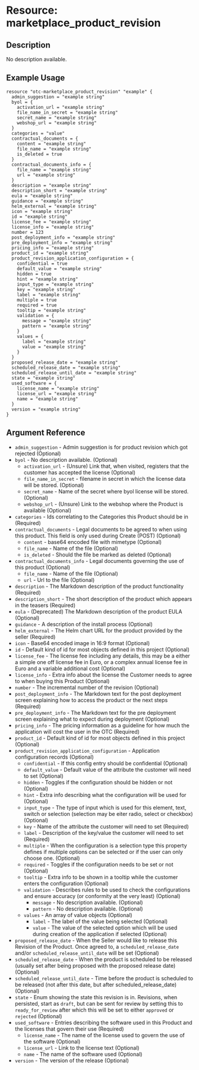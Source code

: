 # Resource: marketplace_product_revision

## Description

No description available.

## Example Usage

```hcl
resource "otc-marketplace_product_revision" "example" {
  admin_suggestion = "example string"
  byol = {
    activation_url = "example string"
    file_name_in_secret = "example string"
    secret_name = "example string"
    webshop_url = "example string"
  }
  categories = "value"
  contractual_documents = {
    content = "example string"
    file_name = "example string"
    is_deleted = true
  }
  contractual_documents_info = {
    file_name = "example string"
    url = "example string"
  }
  description = "example string"
  description_short = "example string"
  eula = "example string"
  guidance = "example string"
  helm_external = "example string"
  icon = "example string"
  id = "example string"
  license_fee = "example string"
  license_info = "example string"
  number = 123
  post_deployment_info = "example string"
  pre_deployment_info = "example string"
  pricing_info = "example string"
  product_id = "example string"
  product_revision_application_configuration = {
    confidential = true
    default_value = "example string"
    hidden = true
    hint = "example string"
    input_type = "example string"
    key = "example string"
    label = "example string"
    multiple = true
    required = true
    tooltip = "example string"
    validation = {
      message = "example string"
      pattern = "example string"
    }
    values = {
      label = "example string"
      value = "example string"
    }
  }
  proposed_release_date = "example string"
  scheduled_release_date = "example string"
  scheduled_release_until_date = "example string"
  state = "example string"
  used_software = {
    license_name = "example string"
    license_url = "example string"
    name = "example string"
  }
  version = "example string"
}
```

## Argument Reference

- `admin_suggestion` - Admin suggestion is for product revision which got rejected
  (Optional)
- `byol` - No description available.
  (Optional)
  - `activation_url` - (Unsure) Link that, when visited, registers that the customer has accepted the license
    (Optional)
  - `file_name_in_secret` - filename in secret in which the license data will be stored.
    (Optional)
  - `secret_name` - Name of the secret where byol license will be stored.
    (Optional)
  - `webshop_url` - (Unsure) Link to the webshop where the Product is available
    (Optional)
- `categories` - Ids correlating to the Categories this Product should be in
  (Required)
- `contractual_documents` - Legal documents to be agreed to when using this product. This field is only used during Create (POST)
  (Optional)
  - `content` - base64 encoded file with mimetype
    (Optional)
  - `file_name` - Name of the file
    (Optional)
  - `is_deleted` - Should the file be marked as deleted
    (Optional)
- `contractual_documents_info` - Legal documents governing the use of this product
  (Optional)
  - `file_name` - Name of the file
    (Optional)
  - `url` - Url to the file
    (Optional)
- `description` - The Markdown description of the product functionality
  (Required)
- `description_short` - The short description of the product which appears in the teasers
  (Required)
- `eula` - (Deprecated) The Markdown description of the product EULA
  (Optional)
- `guidance` - A description of the install process
  (Optional)
- `helm_external` - The Helm chart URL for the product provided by the seller
  (Required)
- `icon` - Base64 encoded image in 16:9 format
  (Optional)
- `id` - Default kind of id for most objects defined in this project
  (Optional)
- `license_fee` - The license fee including any details, this may be a either a simple one off license fee in Euro, or a complex annual license fee in Euro and a variable additional cost
  (Optional)
- `license_info` - Extra info about the license the Customer needs to agree to when buying this Product
  (Optional)
- `number` - The incremental number of the revision
  (Optional)
- `post_deployment_info` - The Markdown text for the post deployment screen explaining how to access the product or the next steps
  (Required)
- `pre_deployment_info` - The Markdown text for the pre deployment screen explaining what to expect during deployment
  (Optional)
- `pricing_info` - The pricing information as a guideline for how much the application will cost the user in the OTC
  (Required)
- `product_id` - Default kind of id for most objects defined in this project
  (Optional)
- `product_revision_application_configuration` - Application configuration records
  (Optional)
  - `confidential` - If this config entry should be confidential
    (Optional)
  - `default_value` - Default value of the attribute the customer will need to set
    (Optional)
  - `hidden` - Toggles if the configuration should be hidden or not
    (Optional)
  - `hint` - Extra info describing what the configuration will be used for
    (Optional)
  - `input_type` - The type of input which is used for this element, text, switch or selection (selection may be eiter radio, select or checkbox)
    (Optional)
  - `key` - Name of the attribute the customer will need to set
    (Required)
  - `label` - Description of the key/value the customer will need to set
    (Required)
  - `multiple` - When the configuration is a selection type this property defines if multiple options can be selected or if the user can only choose one.
    (Optional)
  - `required` - Toggles if the configuration needs to be set or not
    (Optional)
  - `tooltip` - Extra info to be shown in a tooltip while the customer enters the configuration
    (Optional)
  - `validation` - Describes rules to be used to check the configurations and ensure accuracy (or conformity at the very least)
    (Optional)
    - `message` - No description available.
      (Optional)
    - `pattern` - No description available.
      (Optional)
  - `values` - An array of value objects
    (Optional)
    - `label` - The label of the value being selected
      (Optional)
    - `value` - The value of the selected option which will be used during creation of the application if selected
      (Optional)
- `proposed_release_date` - When the Seller would like to release this Revision of the Product. Once agreed to, a `scheduled_release_date` and/or `scheduled_release_until_date` will be set
  (Optional)
- `scheduled_release_date` - When the product is scheduled to be released (usually set after being proposed with the proposed release date)
  (Optional)
- `scheduled_release_until_date` - Time before the product is scheduled to be released (not after this date, but after scheduled_release_date)
  (Optional)
- `state` - Enum showing the state this revision is in. Revisions, when persisted, start as `draft`, but can be sent for review by setting this to `ready_for_review` after which this will be set to either `approved` or `rejected`
  (Optional)
- `used_software` - Entries describing the software used in this Product and the licenses that govern their use
  (Required)
  - `license_name` - The name of the license used to govern the use of the software
    (Optional)
  - `license_url` - Link to the license text
    (Optional)
  - `name` - The name of the software used
    (Optional)
- `version` - The version of the release
  (Optional)
